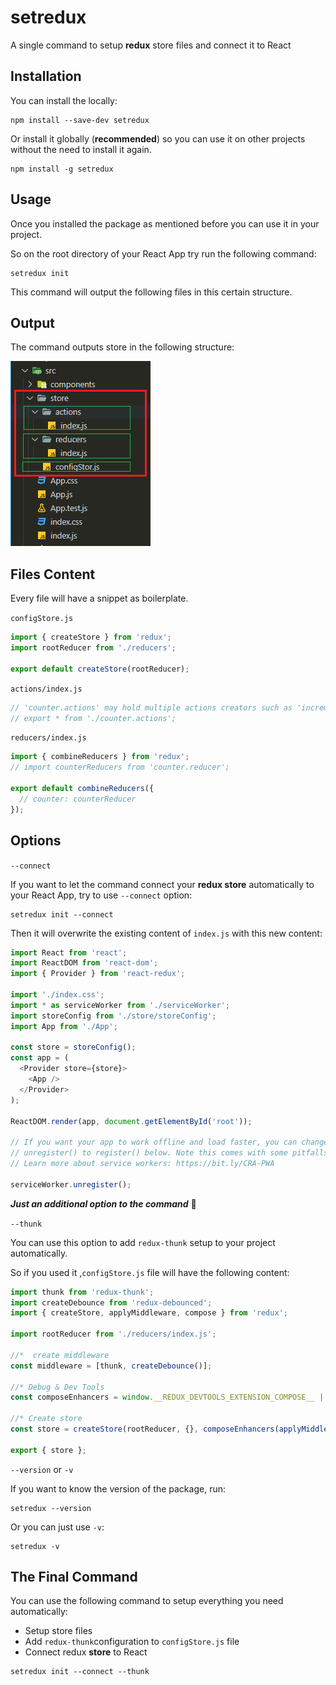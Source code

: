 <!-- @format -->

# setredux

A single command to setup **redux** store files and connect it to React

## Installation

You can install the locally:

```shell
npm install --save-dev setredux
```

Or install it globally (**recommended**) so you can use it on other projects without the need to install it again.

```shell
npm install -g setredux
```

## Usage

Once you installed the package as mentioned before you can use it in your project.

So on the root directory of your React App try run the following command:

```
setredux init
```

This command will output the following files in this certain structure.

## Output

The command outputs store in the following structure:

![](./assets/files-structure.png)

## Files Content
Every file will have a snippet as boilerplate.


`configStore.js`

```js
import { createStore } from 'redux';
import rootReducer from './reducers';

export default createStore(rootReducer);
```

`actions/index.js`

```js
// 'counter.actions' may hold multiple actions creators such as 'increment', 'decrement', etc.
// export * from './counter.actions';
```

`reducers/index.js`

```js
import { combineReducers } from 'redux';
// import counterReducers from 'counter.reducer';

export default combineReducers({
  // counter: counterReducer
});
```

## Options

`--connect`

If you want to let the command connect your **redux store** automatically to your React App, try to use `--connect` option:

```shell
setredux init --connect
```

Then it will overwrite the existing content of `index.js` with this new content:

```js
import React from 'react';
import ReactDOM from 'react-dom';
import { Provider } from 'react-redux';

import './index.css';
import * as serviceWorker from './serviceWorker';
import storeConfig from './store/storeConfig';
import App from './App';

const store = storeConfig();
const app = (
  <Provider store={store}>
    <App />
  </Provider>
);

ReactDOM.render(app, document.getElementById('root'));

// If you want your app to work offline and load faster, you can change
// unregister() to register() below. Note this comes with some pitfalls.
// Learn more about service workers: https://bit.ly/CRA-PWA

serviceWorker.unregister();
```

**_Just an additional option to the command_** 🙂

`--thunk`

You can use this option to add `redux-thunk` setup to your project automatically.

So if you used it ,`configStore.js` file will have the following content:
``` js
import thunk from 'redux-thunk';
import createDebounce from 'redux-debounced';
import { createStore, applyMiddleware, compose } from 'redux';

import rootReducer from './reducers/index.js';

//*  create middleware
const middleware = [thunk, createDebounce()];

//* Debug & Dev Tools
const composeEnhancers = window.__REDUX_DEVTOOLS_EXTENSION_COMPOSE__ || compose;

//* Create store
const store = createStore(rootReducer, {}, composeEnhancers(applyMiddleware(...middleware)));

export { store };
```

`--version` or `-v`

If you want to know the version of the package, run:
``` shell
setredux --version
```
Or you can just use `-v`:
```
setredux -v
```
## The Final Command

You can use the following command to setup everything you need automatically:
* Setup store files
* Add `redux-thunk`configuration to `configStore.js` file
* Connect redux **store** to React

```
setredux init --connect --thunk
```